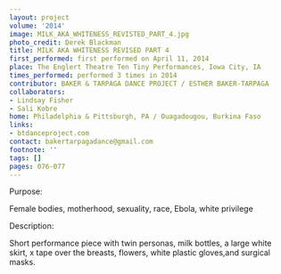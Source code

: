```yaml
---
layout: project
volume: '2014'
image: MILK_AKA_WHITENESS_REVISTED_PART_4.jpg
photo_credit: Derek Blackman
title: MILK AKA WHITENESS REVISED PART 4
first_performed: first performed on April 11, 2014
place: The Englert Theatre Ten Tiny Performances, Iowa City, IA
times_performed: performed 3 times in 2014
contributor: BAKER & TARPAGA DANCE PROJECT / ESTHER BAKER-TARPAGA
collaborators:
- Lindsay Fisher
- Sali Kobre
home: Philadelphia & Pittsburgh, PA / Ouagadougou, Burkina Faso
links:
- btdanceproject.com
contact: bakertarpagadance@gmail.com
footnote: ''
tags: []
pages: 076-077
---
```


Purpose:

Female bodies, motherhood, sexuality, race, Ebola, white privilege

Description:

Short performance piece with twin personas, milk bottles, a large white skirt, x tape over the breasts, flowers, white plastic gloves,and surgical masks.
